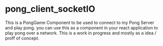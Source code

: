 # pong_client_socketIO
This is a PongGame Component to be used to connect to my Pong Server and play pong. you can use this as a component in your react application to play pong over a network. This is a work in progress and mostly as a idea / proff of concept.
